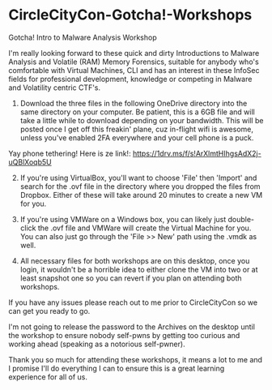 # CircleCityCon-Gotcha!-Workshops

Gotcha! Intro to Malware Analysis Workshop

I'm really looking forward to these quick and dirty Introductions to Malware Analysis and Volatile (RAM) Memory Forensics, suitable for anybody who's comfortable with Virtual Machines, CLI and has an interest in these InfoSec fields for professional development, knowledge or competing in Malware and Volatility centric CTF's.

1.  Download the three files in the following OneDrive directory into the same directory on your computer.  Be patient, this is a 6GB file and will take a little while to download depending on your bandwidth.  This will be posted once I get off this freakin' plane, cuz in-flight wifi is awesome, unless you've enabled 2FA everywhere and your cell phone is a puck.

Yay phone tethering!  Here is ze link!:
https://1drv.ms/f/s!ArXlmtHIhgsAdX2j-uQBlXoqb5U
  
    
2.  If you're using VirtualBox, you'll want to choose 'File' then 'Import' and search for the .ovf file in the directory where you dropped the files from Dropbox.  Either of these will take around 20 minutes to create a new VM for you.  

3.  If you're using VMWare on a Windows box, you can likely just double-click the .ovf file and VMWare will create the Virtual Machine for you.  You can also just go through the 'File >> New' path using the .vmdk as well.

4.  All necessary files for both workshops are on this desktop, once you login, it wouldn't be a horrible idea to either clone the VM into two or at least snapshot one so you can revert if you plan on attending both workshops.

If you have any issues please reach out to me prior to CircleCityCon so we can get you ready to go.


I'm not going to release the password to the Archives on the desktop until the workshop to ensure nobody self-pwns by getting too curious and working ahead (speaking as a notorious self-pwner).

Thank you so much for attending these workshops, it means a lot to me and I promise I'll do everything I can to ensure this is a great learning experience for all of us.
